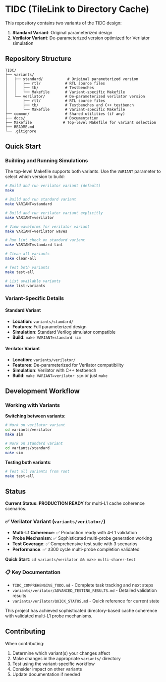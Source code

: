 # TIDC (TileLink to Directory Cache)

This repository contains two variants of the TIDC design:

1. **Standard Variant**: Original parameterized design
2. **Verilator Variant**: De-parameterized version optimized for Verilator simulation

## Repository Structure

```
TIDC/
├── variants/
│   ├── standard/           # Original parameterized version
│   │   ├── rtl/           # RTL source files
│   │   ├── tb/            # Testbenches
│   │   └── Makefile       # Variant-specific Makefile
│   └── verilator/         # De-parameterized verilator version
│       ├── rtl/           # RTL source files
│       ├── tb/            # Testbenches and C++ testbench
│       └── Makefile       # Variant-specific Makefile
├── common/                # Shared utilities (if any)
├── docs/                  # Documentation
├── Makefile              # Top-level Makefile for variant selection
├── README.md
└── .gitignore
```

## Quick Start

### Building and Running Simulations

The top-level Makefile supports both variants. Use the `VARIANT` parameter to select which version to build:

```bash
# Build and run verilator variant (default)
make

# Build and run standard variant
make VARIANT=standard

# Build and run verilator variant explicitly
make VARIANT=verilator

# View waveforms for verilator variant
make VARIANT=verilator waves

# Run lint check on standard variant
make VARIANT=standard lint

# Clean all variants
make clean-all

# Test both variants
make test-all

# List available variants
make list-variants
```

### Variant-Specific Details

#### Standard Variant
- **Location**: `variants/standard/`
- **Features**: Full parameterized design
- **Simulation**: Standard Verilog simulator compatible
- **Build**: `make VARIANT=standard sim`

#### Verilator Variant
- **Location**: `variants/verilator/`  
- **Features**: De-parameterized for Verilator compatibility
- **Simulation**: Verilator with C++ testbench
- **Build**: `make VARIANT=verilator sim` or just `make`

## Development Workflow

### Working with Variants

**Switching between variants**:
   ```bash
   # Work on verilator variant
   cd variants/verilator
   make sim
   
   # Work on standard variant  
   cd variants/standard
   make sim
   ```
**Testing both variants**:
   ```bash
   # Test all variants from root
   make test-all
   ```

## Status

**Current Status: PRODUCTION READY** for multi-L1 cache coherence scenarios.

### **✅ Verilator Variant** (`variants/verilator/`)
- **Multi-L1 Coherence**: ✅ Production ready with 4-L1 validation
- **Probe Mechanism**: ✅ Sophisticated multi-probe generation working 
- **Test Coverage**: ✅ Comprehensive test suite with 3 scenarios
- **Performance**: ✅ ≤300 cycle multi-probe completion validated

**Quick Start**: `cd variants/verilator && make multi-sharer-test`

### **📋 Key Documentation**
- `TIDC_COMPREHENSIVE_TODO.md` - Complete task tracking and next steps
- `variants/verilator/ADVANCED_TESTING_RESULTS.md` - Detailed validation results
- `variants/verilator/QUICK_STATUS.md` - Quick reference for current state

This project has achieved sophisticated directory-based cache coherence with validated multi-L1 probe mechanisms.

## Contributing

When contributing:
1. Determine which variant(s) your changes affect
2. Make changes in the appropriate `variants/` directory
3. Test using the variant-specific workflow
4. Consider impact on other variants
5. Update documentation if needed 